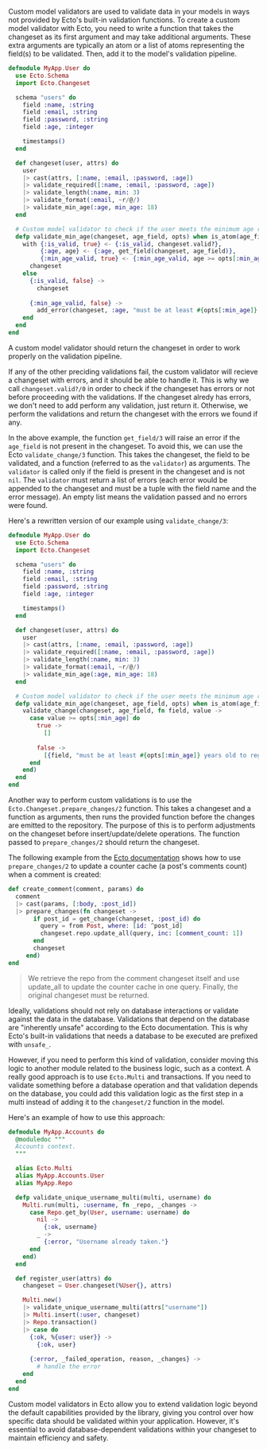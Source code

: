 Custom model validators are used to validate data in your models in ways not provided by Ecto's built-in validation functions. To create a custom model validator with Ecto, you need to write a function that takes the changeset as its first argument and may take additional arguments. These extra arguments are typically an atom or a list of atoms representing the field(s) to be validated. Then, add it to the model's validation pipeline.

```elixir
defmodule MyApp.User do
  use Ecto.Schema
  import Ecto.Changeset

  schema "users" do
    field :name, :string
    field :email, :string
    field :password, :string
    field :age, :integer

    timestamps()
  end

  def changeset(user, attrs) do
    user
    |> cast(attrs, [:name, :email, :password, :age])
    |> validate_required([:name, :email, :password, :age])
    |> validate_length(:name, min: 3)
    |> validate_format(:email, ~r/@/)
    |> validate_min_age(:age, min_age: 18)
  end

  # Custom model validator to check if the user meets the minimum age requirement
  defp validate_min_age(changeset, age_field, opts) when is_atom(age_field) do
    with {:is_valid, true} <- {:is_valid, changeset.valid?},
         {:age, age} <- {:age, get_field(changeset, age_field)},
         {:min_age_valid, true} <- {:min_age_valid, age >= opts[:min_age]} do
      changeset
    else 
      {:is_valid, false} ->
        changeset
      
      {:min_age_valid, false} -> 
        add_error(changeset, :age, "must be at least #{opts[:min_age]} years old to register.")
    end
  end
end
```

A custom model validator should return the changeset in order to work properly on the validation pipeline.

If any of the other preciding validations fail, the custom validator will recieve a changeset with errors, and it should be able to handle it. This is why we call `changeset.valid?/0` in order to check if the changeset has errors or not before proceeding with the validations. If the changeset alredy has errors, we don't need to add perform any validation, just return it. Otherwise, we perform the validations and return the changeset with the errors we found if any.

In the above example, the function `get_field/3` will raise an error if the `age_field` is not present in the changeset. To avoid this, we can use the Ecto `validate_change/3` function. This takes the changeset, the field to be validated, and a function (referred to as the `validator`) as arguments. The `validator` is called only if the field is present in the changeset and is not `nil`. The `validator` must return a list of errors (each error would be appended to the changeset and must be a tuple with the field name and the error message). An empty list means the validation passed and no errors were found.

Here's a rewritten version of our example using `validate_change/3`:

```elixir
defmodule MyApp.User do
  use Ecto.Schema
  import Ecto.Changeset

  schema "users" do
    field :name, :string
    field :email, :string
    field :password, :string
    field :age, :integer

    timestamps()
  end

  def changeset(user, attrs) do
    user
    |> cast(attrs, [:name, :email, :password, :age])
    |> validate_required([:name, :email, :password, :age])
    |> validate_length(:name, min: 3)
    |> validate_format(:email, ~r/@/)
    |> validate_min_age(:age, min_age: 18)
  end

  # Custom model validator to check if the user meets the minimum age requirement
  defp validate_min_age(changeset, age_field, opts) when is_atom(age_field) do
    validate_change(changeset, age_field, fn field, value -> 
      case value >= opts[:min_age] do 
        true -> 
          []
        
        false -> 
          [{field, "must be at least #{opts[:min_age]} years old to register."}]
      end
    end)
  end
end
```


Another way to perform custom validations is to use the `Ecto.Changeset.prepare_changes/2` function. This takes a changeset and a function as arguments, then runs the provided function before the changes are emitted to the repository. The purpose of this is to perform adjustments on the changeset before insert/update/delete operations. The function passed to `prepare_changes/2` should return the changeset.

The following example from the [Ecto documentation](https://hexdocs.pm/ecto/Ecto.Changeset.html#prepare_changes/2) shows how to use `prepare_changes/2` to update a counter cache (a post's comments count) when a comment is created:

```elixir
def create_comment(comment, params) do
  comment
  |> cast(params, [:body, :post_id])
  |> prepare_changes(fn changeset ->
       if post_id = get_change(changeset, :post_id) do
         query = from Post, where: [id: ^post_id]
         changeset.repo.update_all(query, inc: [comment_count: 1])
       end
       changeset
     end)
end
```

> We retrieve the repo from the comment changeset itself and use update_all to update the 
> counter cache in one query. Finally, the original changeset must be returned.

Ideally, validations should not rely on database interactions or validate against the data in the database. Validations that depend on the database are "inherently unsafe" according to the Ecto documentation. This is why Ecto's built-in validations that needs a database to be executed are prefixed with `unsafe_`.

However, if you need to perform this kind of validation, consider moving this logic to another module related to the business logic, such as a context. A really good approach is to use `Ecto.Multi` and transactions. If you need to validate something before a database operation and that validation depends on the database, you could add this validation logic as the first step in a multi instead of adding it to the `changeset/2` function in the model.

Here's an example of how to use this approach:

```elixir
defmodule MyApp.Accounts do
  @moduledoc """
  Accounts context.
  """

  alias Ecto.Multi
  alias MyApp.Accounts.User
  alias MyApp.Repo

  defp validate_unique_username_multi(multi, username) do
    Multi.run(multi, :username, fn _repo, _changes -> 
      case Repo.get_by(User, username: username) do
        nil -> 
          {:ok, username}
        _ -> 
          {:error, "Username already taken."}
      end
    end)
  end

  def register_user(attrs) do
    changeset = User.changeset(%User{}, attrs)

    Multi.new()
    |> validate_unique_username_multi(attrs["username"])
    |> Multi.insert(:user, changeset)
    |> Repo.transaction()
    |> case do
      {:ok, %{user: user}} ->
        {:ok, user}
        
      {:error, _failed_operation, reason, _changes} ->
        # handle the error
    end
  end
end
```

Custom model validators in Ecto allow you to extend validation logic beyond the default capabilities provided by the library, giving you control over how specific data should be validated within your application. However, it's essential to avoid database-dependent validations within your changeset to maintain efficiency and safety. 






